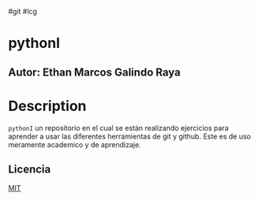 #git #lcg 
# pythonI
## Autor: Ethan Marcos Galindo Raya

# Description
`pythonI` un repositorio en el cual se están realizando ejercicios para aprender a usar las diferentes herramientas de git y github.
Este es de uso meramente academico y de aprendizaje.

## Licencia
[MIT](LICENSE.md)

